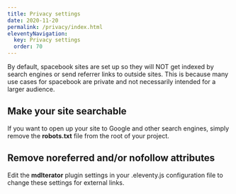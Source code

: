 ```yaml
---
title: Privacy settings 
date: 2020-11-20
permalink: /privacy/index.html
eleventyNavigation:
  key: Privacy settings
  order: 70 
---
```

By default, spacebook sites are set up so they will NOT get indexed by search engines or send referrer links to outside sites. This is because many use cases for spacebook are private and not necessarily intended for a larger audience.

## Make your site searchable

If you want to open up your site to Google and other search engines, simply remove the **robots.txt** file from the root of your project. 

## Remove noreferred and/or nofollow attributes

Edit the **mdIterator** plugin settings in your .eleventy.js configuration file to change these settings for external links.